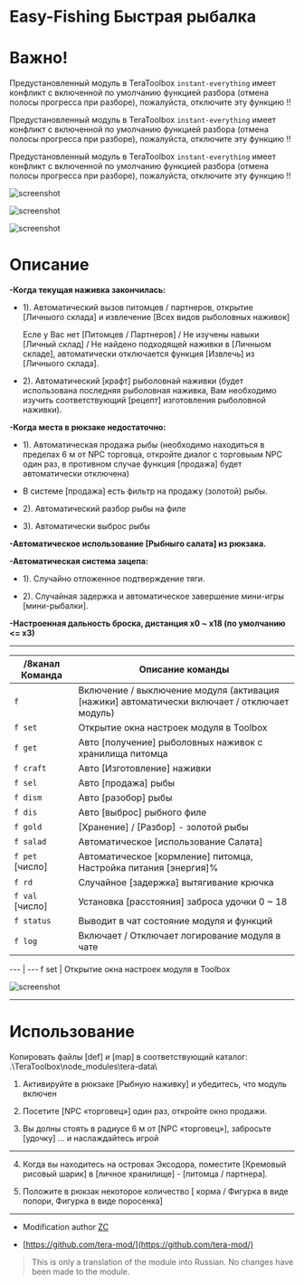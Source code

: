 Easy-Fishing Быстрая рыбалка
======

# Важно!

Предустановленный модуль в TeraToolbox `instant-everything` имеет конфликт с включенной по умолчанию функцией разбора (отмена полосы прогресса при разборе), пожалуйста, отключите эту функцию !!

Предустановленный модуль в TeraToolbox `instant-everything` имеет конфликт с включенной по умолчанию функцией разбора (отмена полосы прогресса при разборе), пожалуйста, отключите эту функцию !!

Предустановленный модуль в TeraToolbox `instant-everything` имеет конфликт с включенной по умолчанию функцией разбора (отмена полосы прогресса при разборе), пожалуйста, отключите эту функцию !!

![screenshot](https://raw.githubusercontent.com/war100ck/TeraToolbox-and-old-modifications-only-for-client-version-92.03-92.04/main/Easy-Fishing-RU/screen/explorer_ATeQDr7DQa.png)

![screenshot](https://raw.githubusercontent.com/war100ck/TeraToolbox-and-old-modifications-only-for-client-version-92.03-92.04/main/Easy-Fishing-RU/screen/explorer_sDQLUG5UTr.png)

![screenshot](https://raw.githubusercontent.com/war100ck/TeraToolbox-and-old-modifications-only-for-client-version-92.03-92.04/main/Easy-Fishing-RU/screen/Code_Ql6sLbz9HK.png)

# Описание

**-Когда текущая наживка закончилась:**

- 1). Автоматический вызов питомцев / партнеров, открытие [Личныого склада] и извлечение [Всех видов рыболовных наживок]

   Есле у Вас нет [Питомцев / Партнеров] / Не изучены навыки [Личный склад] / Не найдено подходящей наживки в [Личныом складе], автоматически отключается функция [Извлечь] из [Личныого склада].

- 2). Автоматический [крафт] рыболовнай наживки (будет использована последняя рыболовная наживка, Вам необходимо изучить соответствующий [рецепт] изготовления рыболовной наживки).

**-Когда места в рюкзаке недостаточно:**

- 1). Автоматическая продажа рыбы (необходимо находиться в пределах 6 м от NPC торговца, откройте диалог с торговыым NPC один раз, в противном случае функция [продажа] будет автоматически отключена)

- В системе [продажа] есть фильтр на продажу (золотой) рыбы.

- 2). Автоматический разбор рыбы на филе

- 3). Автоматически выброс рыбы

**-Автоматическое использование [Рыбныго салата] из рюкзака.**

**-Автоматическая система зацепа:**

- 1). Случайно отложенное подтверждение тяги.

- 2). Случайная задержка и автоматическое завершение мини-игры [мини-рыбалки].

**-Настроенная дальность броска, дистанция x0 ~ x18 (по умолчанию <= x3)**

------

/8канал Команда | Описание команды
--- | ---
`f` | Включение / выключение модуля (активация [нажики] автоматически включает / отключает модуль)
`f set` | Открытие окна настроек модуля в Toolbox
`f get` | Авто [получение] рыболовных наживок с хранилища питомца
`f craft` | Авто [Изготовление] наживки
`f sel` | Авто [продажа] рыбы
`f dism` | Авто [разобор] рыбы
`f dis` | Авто [выброс] рыбного филе
`f gold` | [Хранение] / [Разбор] - золотой рыбы
`f salad` | Автоматическое [использование Салата]
`f pet` [число] | Автоматическое [кормление] питомца, Настройка питания [энергия]% 
`f rd` | Случайное [задержка] вытягивание крючка
`f val` [число] | Установка [расстояния] заброса удочки 0 ~ 18
`f status` | Выводит в чат состояние модуля и функций
`f log` | Включает / Отключает логирование модуля в чате

--- | ---
f set | Открытие окна настроек модуля в Toolbox

![screenshot](https://raw.githubusercontent.com/war100ck/TeraToolbox-and-old-modifications-only-for-client-version-92.03-92.04/main/Easy-Fishing-RU/screen/92Z25JDeFZ.png)

------

# Использование

Копировать файлы [def] и [map] в соответствующий каталог: .\TeraToolbox\node_modules\tera-data\

1) Активируйте в рюкзаке [Рыбную наживку] и убедитесь, что модуль включен

2) Посетите [NPC «торговец»] один раз, откройте окно продажи.

3) Вы долны стоять в радиусе 6 м от [NPC «торговец»], забросьте [удочку] ... и наслаждайтесь игрой

------

4) Когда вы находитесь на островах Эксодора, поместите [Кремовый рисовый шарик] в [личное хранилище] - [питомца / партнера].

5) Положите в рюкзак некоторое количество [ корма / Фигурка в виде попори, Фигурка в виде поросенка]

------


-  Modification author [ZC](https://github.com/tera-mod/)

- [https://github.com/tera-mod/](https://github.com/tera-mod/)

> This is only a translation of the module into Russian.
> No changes have been made to the module.
